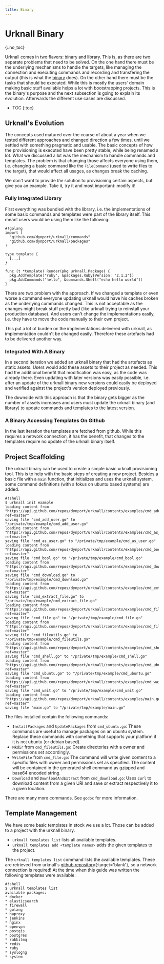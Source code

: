 ```yaml
---
title: Binary
---
```


# Urknall Binary
{:.no_toc}

Urknall comes in two flavors: binary and library. This is, as there are two
separate problems that need to be solved. On the one hand there must be the
underlying mechanisms to handle the targets, like managing the connection and
executing commands and recording and transfering the output (this is what the
[binary](../binary/) does). On the other hand there must be the tasks that
should be executed. While this is mostly the users' domain making basic stuff
available helps a lot with bootstrapping projects. This is the binary's purpose
and the next subsection is going to explain its evolution. Afterwards the
different use cases are discussed.

* TOC
{:toc}


## Urknall's Evolution

The concepts used matured over the course of about a year when we tested
different approaches and changed direction a few times, until we settled with
something pragmatic and usable. The basic concepts of how the provisioning is
executed have been pretty stable, while being renamed a lot. What we discussed
a lot was the mechanism to handle commands and templates. The problem is that
changing those affects everyone using them, i.e. changing a basic command like
the `FileCommand` (used to write files to the target), that would affect all
usages, as changes break the caching.

We don't want to provide _the_ solution to provisioning certain aspects, but
give you an example. Take it, try it and most important: modify it!


### Fully Integrated Library

First everything was bundled with the library, i.e. the implementations of some
basic commands and templates were part of the library itself. This meant users
would be using them like the following:

	#!golang
	import (
	  "github.com/dynport/urknall/commands"
	  "github.com/dynport/urknall/packages"
	)

	type template {
	  [...]
	}

	func (t *template) Render(pkg urknall.Package) {
	  pkg.AddTemplate("ruby", &packages.Ruby{Version: "2.1.2"})
	  pkg.AddCommands("hello", &commands.Shell("echo hello world"))
	}

There are two problem with the approach. If we changed a template or even worse
a command everyone updating urknall would have his caches broken as the
underlying commands changed. This is not acceptable as the changes might break
stuff pretty bad (like urknall trying to reinstall your production database).
And users can't change the implementations easily, i.e. they have to move the
code manually to their own project.

This put a lot of burden on the implementations delivered with urknall, as
implementation couldn't be changed easily. Therefore these artefacts had to be
delivered another way.


### Integrated With A Binary

In a second iteration we added an urknall binary that had the artefacts as
static assets. Users would add these assets to their project as needed. This
had the additional benefit that modification was easy, as the code was already
there. Even updating with later versions was easily possible, i.e. after an
update of the urknall binary new versions could easily be deployed and verified
against the project's version deployed previously.

The downside with this approach is that the binary gets bigger as the number of
assets increases and users must update the urknall binary (and library) to
update commands and templates to the latest version.


### A Binary Accessing Templates On Github

In the last iteration the templates are fetched from github. While this
requires a network connection, it has the benefit, that changes to the
templates require no update of the urknall binary itself.


## Project Scaffolding

The urknall binary can be used to create a simple basic urknall provisioning
tool. This is to help with the basic steps of creating a new project. Besides a
basic file with a `main` function, that initializes and uses the urknall
system, some command definitions (with a fokus on ubuntu based systems) are
added.

	#!shell
	$ urknall init example
	loading content from "https://api.github.com/repos/dynport/urknall/contents/examples/cmd_add_user.go?ref=master"
	saving file "cmd_add_user.go" to "/private/tmp/example/cmd_add_user.go"
	loading content from "https://api.github.com/repos/dynport/urknall/contents/examples/cmd_as_user.go?ref=master"
	saving file "cmd_as_user.go" to "/private/tmp/example/cmd_as_user.go"
	loading content from "https://api.github.com/repos/dynport/urknall/contents/examples/cmd_bool.go?ref=master"
	saving file "cmd_bool.go" to "/private/tmp/example/cmd_bool.go"
	loading content from "https://api.github.com/repos/dynport/urknall/contents/examples/cmd_download.go?ref=master"
	saving file "cmd_download.go" to "/private/tmp/example/cmd_download.go"
	loading content from "https://api.github.com/repos/dynport/urknall/contents/examples/cmd_extract_file.go?ref=master"
	saving file "cmd_extract_file.go" to "/private/tmp/example/cmd_extract_file.go"
	loading content from "https://api.github.com/repos/dynport/urknall/contents/examples/cmd_file.go?ref=master"
	saving file "cmd_file.go" to "/private/tmp/example/cmd_file.go"
	loading content from "https://api.github.com/repos/dynport/urknall/contents/examples/cmd_fileutils.go?ref=master"
	saving file "cmd_fileutils.go" to "/private/tmp/example/cmd_fileutils.go"
	loading content from "https://api.github.com/repos/dynport/urknall/contents/examples/cmd_shell.go?ref=master"
	saving file "cmd_shell.go" to "/private/tmp/example/cmd_shell.go"
	loading content from "https://api.github.com/repos/dynport/urknall/contents/examples/cmd_ubuntu.go?ref=master"
	saving file "cmd_ubuntu.go" to "/private/tmp/example/cmd_ubuntu.go"
	loading content from "https://api.github.com/repos/dynport/urknall/contents/examples/cmd_wait.go?ref=master"
	saving file "cmd_wait.go" to "/private/tmp/example/cmd_wait.go"
	loading content from "https://api.github.com/repos/dynport/urknall/contents/examples/main.go?ref=master"
	saving file "main.go" to "/private/tmp/example/main.go"

The files installed contain the following commands:

* `InstallPackages` and `UpdatePackages` from `cmd_ubuntu.go`: These commands
  are useful to manage packages on an ubuntu system. Replace these commands
  with something that supports your platform if it is not ubuntu (or debian
  based).
* `Mkdir` from `cmd_fileutils.go`: Create directories with a owner and
  permissions set accordingly.
* `WriteFile` from `cmd_file.go`: The command will write given content to a
  specific files with owner and permissions set as specified. The content will
  be contained in the generated shell command  as gzipped and base64 encoded
  string.
* `Download` and `DownloadAndExtract` from `cmd_download.go`: Uses `curl` to
  download content from a given URI and save or extract respectively it to a
  given location.

There are many more commands. See `godoc` for more information.


## Template Management

We have some basic templates in stock we use a lot. Those can be added to a
project with the urknall binary.

* `urknall templates list` lists all available templates.
* `urknall templates add <template names>` adds the given templates to the
  project.

The `urknall templates list` command lists the available templates. These are
retrieved from urknall's
[github repository](https://github.com/dynport/urknall/tree/master/examples){:target='blank'},
so a network connection is required! At the time when this guide was written
the following templates were available:

	#!shell
	$ urknall templates list
	available packages:
	* docker
	* elasticsearch
	* firewall
	* golang
	* haproxy
	* jenkins
	* nginx
	* openvpn
	* postgis
	* postgres
	* rabbitmq
	* redis
	* ruby
	* syslogng
	* system


